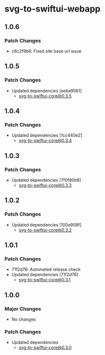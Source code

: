 # svg-to-swiftui-webapp

## 1.0.6

### Patch Changes

- c8c2f9b6: Fixed site base url issue

## 1.0.5

### Patch Changes

- Updated dependencies [eeba9561]
  - svg-to-swiftui-core@0.3.5

## 1.0.4

### Patch Changes

- Updated dependencies [1cc440e2]
  - svg-to-swiftui-core@0.3.4

## 1.0.3

### Patch Changes

- Updated dependencies [7f0f80b8]
  - svg-to-swiftui-core@0.3.3

## 1.0.2

### Patch Changes

- Updated dependencies [100e908f]
  - svg-to-swiftui-core@0.3.2

## 1.0.1

### Patch Changes

- 71f2d76: Automated release check
- Updated dependencies [71f2d76]
  - svg-to-swiftui-core@0.3.1

## 1.0.0

### Major Changes

- No changes

### Patch Changes

- Updated dependencies
  - svg-to-swiftui-core@0.3.0
